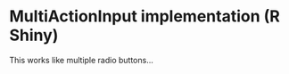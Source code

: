 MultiActionInput implementation (R Shiny)
=========================================

This works like multiple radio buttons...
